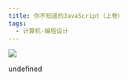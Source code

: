 ```yaml
---
title: 你不知道的JavaScript（上卷）
tags:
  - 计算机-编程设计
---
```


![](https://wfqqreader-1252317822.image.myqcloud.com/cover/945/22806945/s_22806945.jpg)

undefined
